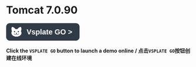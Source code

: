 # Tomcat 7.0.90

<a href="https://www.vsplate.com/?docker-compose=https://github.com/vsplate/dcenvs/tomcat/7.0.90"><img alt="VSPLATE GO" src="https://raw.githubusercontent.com/vsplate/images/master/vsgo_btn.png" width="200px"></a>

**Click the `VSPLATE GO` button to launch a demo online / 点击`VSPLATE GO`按钮创建在线环境**